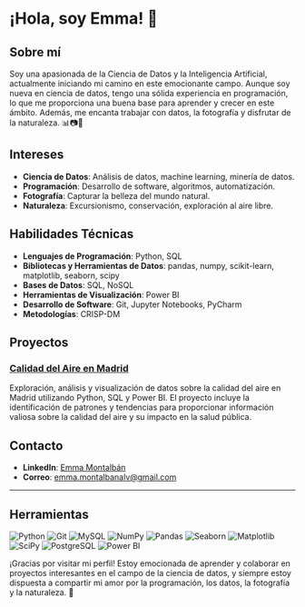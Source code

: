 # ¡Hola, soy Emma! 👋

## Sobre mí

Soy una apasionada de la Ciencia de Datos y la Inteligencia Artificial, actualmente iniciando mi camino en este emocionante campo. Aunque soy nueva en ciencia de datos, tengo una sólida experiencia en programación, lo que me proporciona una buena base para aprender y crecer en este ámbito. Además, me encanta trabajar con datos, la fotografía y disfrutar de la naturaleza. 📊📷🌿

## Intereses

- **Ciencia de Datos**: Análisis de datos, machine learning, minería de datos.
- **Programación**: Desarrollo de software, algoritmos, automatización.
- **Fotografía**: Capturar la belleza del mundo natural.
- **Naturaleza**: Excursionismo, conservación, exploración al aire libre.

## Habilidades Técnicas

- **Lenguajes de Programación**: Python, SQL
- **Bibliotecas y Herramientas de Datos**: pandas, numpy, scikit-learn, matplotlib, seaborn, scipy
- **Bases de Datos**: SQL, NoSQL
- **Herramientas de Visualización**: Power BI
- **Desarrollo de Software**: Git, Jupyter Notebooks, PyCharm
- **Metodologías**: CRISP-DM

## Proyectos

### [Calidad del Aire en Madrid](https://github.com/EmmaMontalban/proyecto-calidad-aire-madrid)
Exploración, análisis y visualización de datos sobre la calidad del aire en Madrid utilizando Python, SQL y Power BI. El proyecto incluye la identificación de patrones y tendencias para proporcionar información valiosa sobre la calidad del aire y su impacto en la salud pública.

## Contacto

- **LinkedIn**: [Emma Montalbán](https://linkedin.com/in/emmamontalban)
- **Correo**: emma.montalbanalv@gmail.com

---

## Herramientas
<p>
  <img src="https://img.shields.io/badge/Python-3776AB?style=for-the-badge&logo=python&logoColor=white" alt="Python">
  <img src="https://img.shields.io/badge/Git-F05032?style=for-the-badge&logo=git&logoColor=white" alt="Git">
  <img src="https://img.shields.io/badge/MySQL-4479A1?style=for-the-badge&logo=mysql&logoColor=white" alt="MySQL">
  <img src="https://img.shields.io/badge/NumPy-013243?style=for-the-badge&logo=numpy&logoColor=white" alt="NumPy">
  <img src="https://img.shields.io/badge/Pandas-150458?style=for-the-badge&logo=pandas&logoColor=white" alt="Pandas">
  <img src="https://img.shields.io/badge/Seaborn-3776AB?style=for-the-badge&logoColor=white" alt="Seaborn">
  <img src="https://img.shields.io/badge/Matplotlib-3776AB?style=for-the-badge&logo=matplotlib&logoColor=white" alt="Matplotlib">
  <img src="https://img.shields.io/badge/SciPy-8CAAE6?style=for-the-badge&logo=scipy&logoColor=white" alt="SciPy">
  <img src="https://img.shields.io/badge/PostgreSQL-4169E1?style=for-the-badge&logo=postgresql&logoColor=white" alt="PostgreSQL">
  <img src="https://img.shields.io/badge/Power%20BI-F2C811?style=for-the-badge&logo=power-bi&logoColor=black" alt="Power BI">
</p>
¡Gracias por visitar mi perfil! Estoy emocionada de aprender y colaborar en proyectos interesantes en el campo de la ciencia de datos, y siempre estoy dispuesta a compartir mi amor por la programación, los datos, la fotografía y la naturaleza. 🌟

